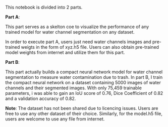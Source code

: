This notebook is divided into 2 parts. 

**Part A**:

This part serves as a skelton coe to visualize the performance of any trained model for water channel segmentation on any dataset.

In order to execute part A, users just need water channels images and pre-trained weigts in the form of xyz.h5 file. Users can also obtain pre-trained model weights from internet and utilize them for this part.

**Part B**:

This part actually builds a compact neural network model for water channel segmentation to measure water contamination due to trash. In part B, I train the compact neural network on a dataset containing 5000 images of water channels and their segmented images. With only 75,459 trainable parameters, i was able to gain an IoU score of 0.76, Dice Coefficient of 0.82 and a validation accuracy of 0.82.

**Note**:
The dataset has not been shared due to licencing issues. Users are free to use any other dataset of their choice. Similarly, for the model.h5 file, users are welcome to use any file from internet.
